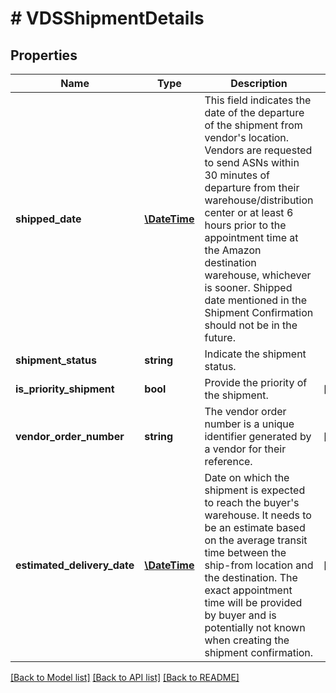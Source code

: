 # # VDSShipmentDetails

## Properties

Name | Type | Description | Notes
------------ | ------------- | ------------- | -------------
**shipped_date** | [**\DateTime**](\DateTime.md) | This field indicates the date of the departure of the shipment from vendor&#39;s location. Vendors are requested to send ASNs within 30 minutes of departure from their warehouse/distribution center or at least 6 hours prior to the appointment time at the Amazon destination warehouse, whichever is sooner. Shipped date mentioned in the Shipment Confirmation should not be in the future. |
**shipment_status** | **string** | Indicate the shipment status. |
**is_priority_shipment** | **bool** | Provide the priority of the shipment. | [optional]
**vendor_order_number** | **string** | The vendor order number is a unique identifier generated by a vendor for their reference. | [optional]
**estimated_delivery_date** | [**\DateTime**](\DateTime.md) | Date on which the shipment is expected to reach the buyer&#39;s warehouse. It needs to be an estimate based on the average transit time between the ship-from location and the destination. The exact appointment time will be provided by buyer and is potentially not known when creating the shipment confirmation. | [optional]

[[Back to Model list]](../../README.md#models) [[Back to API list]](../../README.md#endpoints) [[Back to README]](../../README.md)
